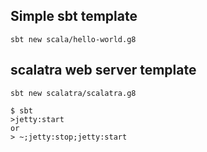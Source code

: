 ## Simple sbt template
```
sbt new scala/hello-world.g8
```

## scalatra web server template
```
sbt new scalatra/scalatra.g8

$ sbt
>jetty:start
or
> ~;jetty:stop;jetty:start
```
